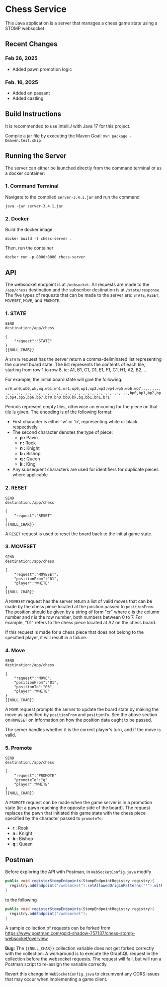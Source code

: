 # Chess Service
This Java application is a server that manages a chess game state using a STOMP websocket

## Recent Changes

### Feb 26, 2025
- Added pawn promotion logic

### Feb. 16, 2025
- Added en passant
- Added castling

## Build Instructions
It is recommended to use IntelliJ with Java 17 for this project.

Compile a jar file by executing the Maven Goal:
`mvn package -Dmaven.test.skip`

## Running the Server
The server can either be launched directly from the command terminal or as a docker container:

### 1. Command Terminal
Navigate to the compiled `server-3.4.1.jar` and run the command

```
java -jar server-3.4.1.jar
```

### 2. Docker
Build the docker image

```
docker build -t chess-server .
```

Then, run the container

```
docker run -p 8080:8080 chess-server
```

## API
The websocket endpoint is at `/websocket`. 
All requests are made to the `/app/chess` destination and the subscriber destination is at `/state/response`. The five types of requests that can be made to the server are: `STATE`, `RESET`, `MOVESET`, `MOVE`, and `PROMOTE`.

### 1. STATE
```
SEND
destination:/app/chess

{
    "request":"STATE"
}
{{NULL_CHAR}}
```
A `STATE` request has the server return a comma-deliminated list representing the current board state. The list represents the contents of each tile, starting from row 1 to row 8. ie: A1, B1, C1, D1, E1, F1, G1, H1, A2, B2, ...

For example, the initial board state will give the following:

``
wr0,wn0,wb0,wk,wq,wb1,wn1,wr1,wp0,wp1,wp2,wp3,wp4,wp5,wp6,wp7,.,.,.,.,.,.,.,.,.,.,.,.,.,.,.,.,.,.,.,.,.,.,.,.,.,.,.,.,.,.,.,.,bp0,bp1,bp2,bp3,bp4,bp5,bp6,bp7,br0,bn0,bb0,bk,bq,bb1,bn1,br1
``

Periods represent empty tiles, otherwise an encoding for the piece on that tile is given. The encoding is of the following format:
- First character is either 'w' or 'b', representing white or black respectively.
- The second character denotes the type of piece:
  - **p :** Pawn
  - **r :** Rook
  - **n :** Knight
  - **b :** Bishop
  - **q :** Queen
  - **k :** King
- Any subsequent characters are used for identifiers for duplicate pieces where applicable

### 2. RESET
```
SEND
destination:/app/chess

{
    "request":"RESET"
}
{{NULL_CHAR}}
```
A `RESET` request is used to reset the board back to the initial game state.

### 3. MOVESET
```
SEND
destination:/app/chess

{
    "request":"MOVESET",
    "positionFrom":"01",
    "player":"WHITE"
}
{{NULL_CHAR}}
```
A `MOVESET` request has the server return a list of valid moves that can be made by the chess piece located at the position passed to `positionFrom`. The position should be given by a string of form "cr" where c is the column number and r is the row number,
both numbers between 0 to 7. For example, "01" refers to the chess piece located at A2 on the chess board.

If this request is made for a chess piece that does not belong to the specified player, it will result in a failure.

### 4. Move
```
SEND
destination:/app/chess

{
    "request":"MOVE",
    "positionFrom":"01",
    "positionTo":"03",
    "player":"WHITE"
}
{{NULL_CHAR}}
```
A `MOVE` request prompts the server to update the board state by making the move as specified by `positionFrom` and `positionTo`. See the above section on `MOVESET` on information on how the position data ought to be passed.

The server handles whether it is the correct player's turn, and if the move is valid.

### 5. Promote
```
SEND
destination:/app/chess

{
    "request":"PROMOTE"
    "promoteTo":"q"
    "player":"WHITE"
}
{{NULL_CHAR}}
```
A `PROMOTE` request can be made when the game server is in a promotion state (ie: a pawn reaching the opposite side of the board). The request replaces the pawn that initiated this game state with the chess piece specified by the character passed
to  `promoteTo`:

  - **r :** Rook
  - **n :** Knight
  - **b :** Bishop
  - **q :** Queen

## Postman
Before exploring the API with Postman, in `WebSocketConfig.java` modify
```java
public void registerStompEndpoints(StompEndpointRegistry registry){
  registry.addEndpoint("/websocket").setAllowedOriginPatterns("*").withSockJS();
}
```
to the following
```java
public void registerStompEndpoints(StompEndpointRegistry registry){
  registry.addEndpoint("/websocket");
}
```
A sample collection of requests can be forked from https://www.postman.com/gold-shadow-757137/chess-stomp-websocket/overview

**Bug:** The `{{NULL_CHAR}}` collection variable does not get forked correctly with the collection. A workaround is to execute the GraphQL request in the collection before the websocket requests. The request will fail, but will
run a Postman script to re-assign the variable correctly.

Revert this change in `WebSocketConfig.java` to circumvent any CORS issues that may occur when implementing a game client.

